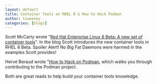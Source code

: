 ```yaml
---
layout: default
title: Container Tools on RHEL 8 & How to Hack Podman
author: tsweeney
categories: [blogs]
---
```

Scott McCarty wrote "[Red Hat Enterprise Linux 8 Beta: A new set of container tools](https://www.redhat.com/en/blog/red-hat-enterprise-linux-8-beta-new-set-container-tools)".  In the blog Scott introduces the new container tools in RHEL 8 Beta.  Spoiler Alert!  No Big Fat Daemons were harmed in the examples Scott provides! 

Hervé Beraud wrote "[How to Hack on Podman](https://herve.beraud.io/containers/linux/podman/isolate/environment/2019/02/06/how-to-hack-on-podman.html), which walks you through contributing to the Podman project.  

Both are great reads to help build your container tools knowledge. 

